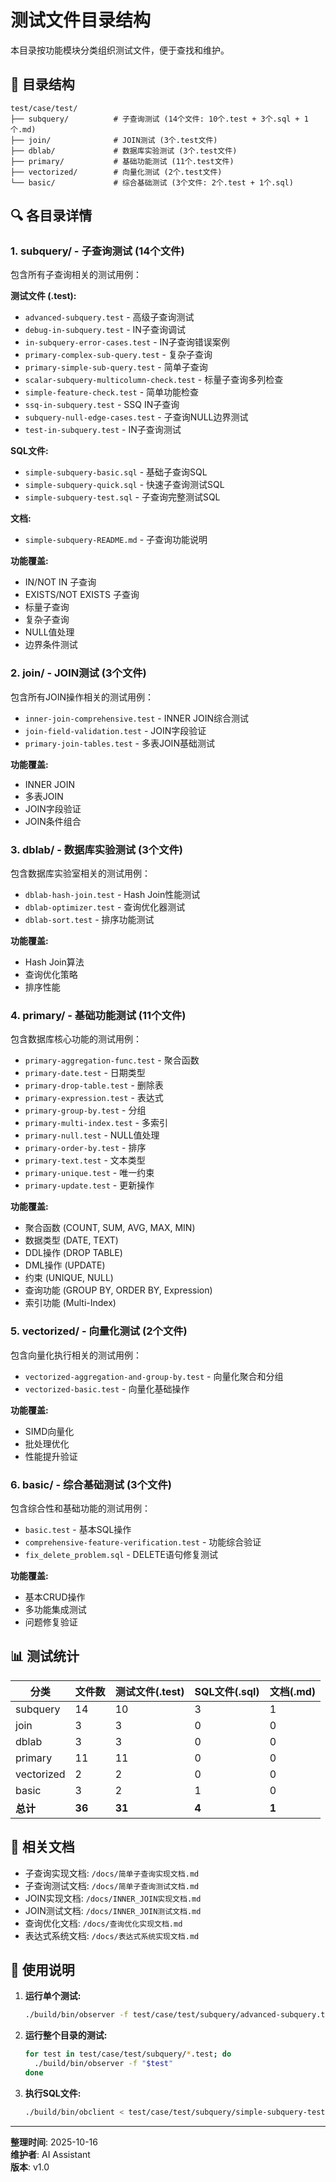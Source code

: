 # 测试文件目录结构

本目录按功能模块分类组织测试文件，便于查找和维护。

## 📁 目录结构

```
test/case/test/
├── subquery/          # 子查询测试 (14个文件: 10个.test + 3个.sql + 1个.md)
├── join/              # JOIN测试 (3个.test文件)
├── dblab/             # 数据库实验测试 (3个.test文件)
├── primary/           # 基础功能测试 (11个.test文件)
├── vectorized/        # 向量化测试 (2个.test文件)
└── basic/             # 综合基础测试 (3个文件: 2个.test + 1个.sql)
```

## 🔍 各目录详情

### 1. subquery/ - 子查询测试 (14个文件)
包含所有子查询相关的测试用例：

**测试文件 (.test):**
- `advanced-subquery.test` - 高级子查询测试
- `debug-in-subquery.test` - IN子查询调试
- `in-subquery-error-cases.test` - IN子查询错误案例
- `primary-complex-sub-query.test` - 复杂子查询
- `primary-simple-sub-query.test` - 简单子查询
- `scalar-subquery-multicolumn-check.test` - 标量子查询多列检查
- `simple-feature-check.test` - 简单功能检查
- `ssq-in-subquery.test` - SSQ IN子查询
- `subquery-null-edge-cases.test` - 子查询NULL边界测试
- `test-in-subquery.test` - IN子查询测试

**SQL文件:**
- `simple-subquery-basic.sql` - 基础子查询SQL
- `simple-subquery-quick.sql` - 快速子查询测试SQL
- `simple-subquery-test.sql` - 子查询完整测试SQL

**文档:**
- `simple-subquery-README.md` - 子查询功能说明

**功能覆盖:**
- IN/NOT IN 子查询
- EXISTS/NOT EXISTS 子查询
- 标量子查询
- 复杂子查询
- NULL值处理
- 边界条件测试

### 2. join/ - JOIN测试 (3个文件)
包含所有JOIN操作相关的测试用例：
- `inner-join-comprehensive.test` - INNER JOIN综合测试
- `join-field-validation.test` - JOIN字段验证
- `primary-join-tables.test` - 多表JOIN基础测试

**功能覆盖:**
- INNER JOIN
- 多表JOIN
- JOIN字段验证
- JOIN条件组合

### 3. dblab/ - 数据库实验测试 (3个文件)
包含数据库实验室相关的测试用例：
- `dblab-hash-join.test` - Hash Join性能测试
- `dblab-optimizer.test` - 查询优化器测试
- `dblab-sort.test` - 排序功能测试

**功能覆盖:**
- Hash Join算法
- 查询优化策略
- 排序性能

### 4. primary/ - 基础功能测试 (11个文件)
包含数据库核心功能的测试用例：
- `primary-aggregation-func.test` - 聚合函数
- `primary-date.test` - 日期类型
- `primary-drop-table.test` - 删除表
- `primary-expression.test` - 表达式
- `primary-group-by.test` - 分组
- `primary-multi-index.test` - 多索引
- `primary-null.test` - NULL值处理
- `primary-order-by.test` - 排序
- `primary-text.test` - 文本类型
- `primary-unique.test` - 唯一约束
- `primary-update.test` - 更新操作

**功能覆盖:**
- 聚合函数 (COUNT, SUM, AVG, MAX, MIN)
- 数据类型 (DATE, TEXT)
- DDL操作 (DROP TABLE)
- DML操作 (UPDATE)
- 约束 (UNIQUE, NULL)
- 查询功能 (GROUP BY, ORDER BY, Expression)
- 索引功能 (Multi-Index)

### 5. vectorized/ - 向量化测试 (2个文件)
包含向量化执行相关的测试用例：
- `vectorized-aggregation-and-group-by.test` - 向量化聚合和分组
- `vectorized-basic.test` - 向量化基础操作

**功能覆盖:**
- SIMD向量化
- 批处理优化
- 性能提升验证

### 6. basic/ - 综合基础测试 (3个文件)
包含综合性和基础功能的测试用例：
- `basic.test` - 基本SQL操作
- `comprehensive-feature-verification.test` - 功能综合验证
- `fix_delete_problem.sql` - DELETE语句修复测试

**功能覆盖:**
- 基本CRUD操作
- 多功能集成测试
- 问题修复验证

## 📊 测试统计

| 分类 | 文件数 | 测试文件(.test) | SQL文件(.sql) | 文档(.md) |
|------|--------|----------------|---------------|-----------|
| subquery | 14 | 10 | 3 | 1 |
| join | 3 | 3 | 0 | 0 |
| dblab | 3 | 3 | 0 | 0 |
| primary | 11 | 11 | 0 | 0 |
| vectorized | 2 | 2 | 0 | 0 |
| basic | 3 | 2 | 1 | 0 |
| **总计** | **36** | **31** | **4** | **1** |

## 🔗 相关文档

- 子查询实现文档: `/docs/简单子查询实现文档.md`
- 子查询测试文档: `/docs/简单子查询测试文档.md`
- JOIN实现文档: `/docs/INNER_JOIN实现文档.md`
- JOIN测试文档: `/docs/INNER_JOIN测试文档.md`
- 查询优化文档: `/docs/查询优化实现文档.md`
- 表达式系统文档: `/docs/表达式系统实现文档.md`

## 📝 使用说明

1. **运行单个测试:**
   ```bash
   ./build/bin/observer -f test/case/test/subquery/advanced-subquery.test
   ```

2. **运行整个目录的测试:**
   ```bash
   for test in test/case/test/subquery/*.test; do
     ./build/bin/observer -f "$test"
   done
   ```

3. **执行SQL文件:**
   ```bash
   ./build/bin/obclient < test/case/test/subquery/simple-subquery-test.sql
   ```

---

**整理时间**: 2025-10-16  
**维护者**: AI Assistant  
**版本**: v1.0
